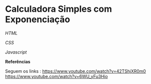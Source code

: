 # Calculadora Simples com Exponenciação
*HTML*

*CSS*

*Javascript*

**Referências**

Seguem os links : https://www.youtube.com/watch?v=42TShjXR0m0
https://www.youtube.com/watch?v=6WU_yFu3Hio
